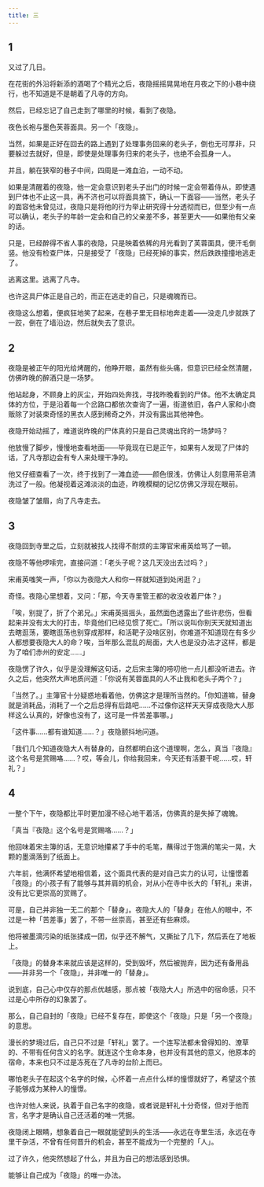 ```yaml
---
title: 三
---
```


## 1

又过了几日。

在花街的外沿将新添的酒喝了个精光之后，夜隐摇摇晃晃地在月夜之下的小巷中绕行，也不知道是不是朝着了凡寺的方向。

然后，已经忘记了自己走到了哪里的时候，看到了夜隐。

夜色长袍与墨色芙蓉面具。另一个「夜隐」。

当然，如果是正好在回去的路上遇到了处理事务回来的老头子，倒也无可厚非，只要躲过去就好，但是，即使是处理事务归来的老头子，也绝不会孤身一人。

并且，躺在狭窄的巷子中间，四周是一滩血泊，一动不动。

如果是清醒着的夜隐，他一定会意识到老头子出门的时候一定会带着侍从，即使遇到尸体也不止这一具，再不济也可以将面具摘下，确认一下面容——当然，老头子的面容他未曾见过，夜隐只是将他的行为举止研究得十分透彻而已，但至少有一点可以确认，老头子的年龄一定会和自己的父亲差不多，甚至更大——如果他有父亲的话。

只是，已经醉得不省人事的夜隐，只是映着依稀的月光看到了芙蓉面具，便汗毛倒竖。他没有检查尸体，只是接受了「夜隐」已经死掉的事实，然后跌跌撞撞地逃走了。

逃离这里。逃离了凡寺。

也许这具尸体正是自己的，而正在逃走的自己，只是魂魄而已。

夜隐这么想着，便疯狂地笑了起来，在巷子里无目标地奔走着——没走几步就跌了一跤，倒在了墙沿边，然后就失去了意识。

## 2

夜隐是被正午的阳光给烤醒的，他睁开眼，虽然有些头痛，但意识已经全然清醒，仿佛昨晚的醉酒只是一场梦。

他站起身，不顾身上的灰尘，开始四处奔找，寻找昨晚看到的尸体。他不太确定具体的方位，于是沿着每一个岔路口都依次查询了一遍，街道依旧，各户人家和小商贩除了对装束奇怪的黑衣人感到稀奇之外，并没有露出其他神色。

夜隐开始动摇了，难道说昨晚的尸体真的只是自己灵魂出窍的一场梦吗？

他放慢了脚步，慢慢地查看地面——毕竟现在已是正午，如果有人发现了尸体的话，了凡寺那边会有专人来处理干净的。

他又仔细查看了一次，终于找到了一滩血迹——颜色很浅，仿佛让人刻意用茶皂清洗过了一般。他凝视着这滩淡淡的血迹，昨晚模糊的记忆仿佛又浮现在眼前。

夜隐皱了皱眉，向了凡寺走去。

## 3

夜隐回到寺里之后，立刻就被找人找得不耐烦的主簿官宋甫英给骂了一顿。

夜隐不等他啰嗦完，直接问道：「老头子呢？这几天没出去过吗？」

宋甫英嗤笑一声，「你以为夜隐大人和你一样就知道到处闲逛？」

奇怪。夜隐心里想着，又问：「那，今天寺里管王都的收没收着尸体？」

「唉，别提了，折了个弟兄。」宋甫英摇摇头，虽然面色透露出了些许悲伤，但看起来并没有太大的打击，毕竟他们已经见惯了死亡。「所以说叫你别天天就知道出去瞎逛荡，要瞎逛荡也别穿成那样，和活靶子没啥区别，你难道不知道现在有多少人都想要夜隐大人的命？唉，当年那么混乱的局面，大人也是没办法才这样，都是为了咱们赤州的安定……」

夜隐愣了许久，似乎是没理解这句话，之后宋主簿的唠叨他一点儿都没听进去。许久之后，他突然大声地质问道：「你说有芙蓉面具的人不止我和老头子两个？」

「当然了。」主簿官十分疑惑地看着他，仿佛这才是理所当然的。「你知道嘛，替身就是消耗品，消耗了一个之后总得有后路吧……不过像你这样天天穿成夜隐大人那样这么认真的，好像也没有了，这可是一件苦差事哪。」

「这件事……都有谁知道……？」夜隐颤抖地问道。

「我们几个知道夜隐大人有替身的，自然都明白这个道理啊，怎么，真当『夜隐』这个名号是赏赐咯……？哎，等会儿，你给我回来，今天还有活要干呢……哎，轩礼？」

## 4

一整个下午，夜隐都比平时更加漫不经心地干着活，仿佛真的是失掉了魂魄。

「真当『夜隐』这个名号是赏赐咯……？」

他回味着宋主簿的话，无意识地攥紧了手中的毛笔，蘸得过于饱满的笔尖一晃，大颗的墨滴落到了纸面上。

六年前，他满怀希望地相信着，这个面具代表的是对自己实力的认可，让憧憬着「夜隐」的小孩子有了能够与其并肩的机会，对从小在寺中长大的「轩礼」来讲，没有比它更崇高的赏赐了。

可是，自己并非独一无二的那个「替身」。夜隐大人的「替身」在他人的眼中，不过是一种「苦差事」罢了，不带一丝崇高，甚至还有些麻烦。

他将被墨滴污染的纸张揉成一团，似乎还不解气，又撕扯了几下，然后丢在了地板上。

「夜隐」的替身本来就应该是这样的，受到毁坏，然后被抛弃，因为还有备用品——并非另一个「夜隐」，并非唯一的「替身」。

说到底，自己心中仅存的那点优越感，那点被「夜隐大人」所选中的宿命感，只不过是心中所存的幻象罢了。

那么，自己自封的「夜隐」已经不复存在，即使这个「夜隐」只是「另一个夜隐」的意思。

漫长的梦境过后，自己只不过是「轩礼」罢了。一个连写法都未曾得知的、潦草的、不带有任何含义的名字。就连这个生命本身，也并没有其他的意义，他原本的宿命，本来也只不过是冻死在了凡寺的台阶上而已。

哪怕老头子在起这个名字的时候，心怀着一点点什么样的憧憬就好了，希望这个孩子能够成为某种人的憧憬。

也许对他人来说，执着于自己名字的夜隐，或者说是轩礼十分奇怪，但对于他而言，名字才是确认自己还活着的唯一凭据。

夜隐闭上眼睛，想象着自己一眼就能望到头的生活——永远在寺里生活，永远在寺里干杂活，不曾有任何晋升的机会，甚至不能成为一个完整的「人」。

过了许久，他突然想起了什么，并且为自己的想法感到恐惧。

能够让自己成为「夜隐」的唯一办法。
